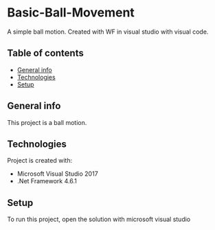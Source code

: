 # Basic-Ball-Movement
A simple ball motion. Created with WF in visual studio with visual code.

## Table of contents
* [General info](#general-info)
* [Technologies](#technologies)
* [Setup](#setup)


## General info
This project is a ball motion.
	
## Technologies
Project is created with:
* Microsoft Visual Studio 2017
* .Net Framework 4.6.1

## Setup
To run this project, open the solution with microsoft visual studio


	
